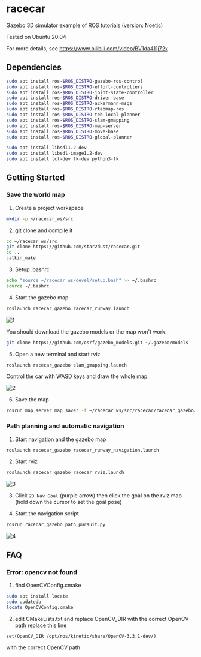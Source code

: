 # racecar

Gazebo 3D simulator example of ROS tutorials (version: Noetic)

Tested on Ubuntu 20.04

For more details, see https://www.bilibili.com/video/BV1da411j72x

## Dependencies

```bash
sudo apt install ros-$ROS_DISTRO-gazebo-ros-control
sudo apt install ros-$ROS_DISTRO-effort-controllers
sudo apt install ros-$ROS_DISTRO-joint-state-controller
sudo apt install ros-$ROS_DISTRO-driver-base
sudo apt install ros-$ROS_DISTRO-ackermann-msgs
sudo apt install ros-$ROS_DISTRO-rtabmap-ros
sudo apt install ros-$ROS_DISTRO-teb-local-planner
sudo apt install ros-$ROS_DISTRO-slam-gmapping
sudo apt install ros-$ROS_DISTRO-map-server
sudo apt install ros-$ROS_DISTRO-move-base
sudo apt install ros-$ROS_DISTRO-global-planner

sudo apt install libsdl1.2-dev
sudo apt install libsdl-image1.2-dev
sudo apt install tcl-dev tk-dev python3-tk
```

## Getting Started

### Save the world map

1. Create a project workspace
```bash
mkdir -p ~/racecar_ws/src
```

2. git clone and compile it
```bash
cd ~/racecar_ws/src
git clone https://github.com/star2dust/racecar.git
cd ..
catkin_make
```

3. Setup .bashrc
```bash
echo "source ~/racecar_ws/devel/setup.bash" >> ~/.bashrc
source ~/.bashrc
```

4. Start the gazebo map

```bash
roslaunch racecar_gazebo racecar_runway.launch
```

![1](https://user-images.githubusercontent.com/26653172/170944302-b99881db-936f-4168-bba8-6378350f2b26.png)

You should download the gazebo models or the map won't work.

```bash
git clone https://github.com/osrf/gazebo_models.git ~/.gazebo/models
```

5. Open a new terminal and start rviz
```bash
roslaunch racecar_gazebo slam_gmapping.launch 
```

Control the car with WASD keys and draw the whole map.

![2](https://user-images.githubusercontent.com/26653172/170944385-2b7a32f2-0e87-47d5-8b5c-52874e1bd9e4.png)

6. Save the map
```bash
rosrun map_server map_saver -f ~/racecar_ws/src/racecar/racecar_gazebo/map/map_runway
```

### Path planning and automatic navigation

1. Start navigation and the gazebo map

```bash
roslaunch racecar_gazebo racecar_runway_navigation.launch
```

2. Start rviz
```bash
roslaunch racecar_gazebo racecar_rviz.launch
```

![3](https://user-images.githubusercontent.com/26653172/170944487-3984d093-f43e-429a-95ac-0cd4114e5fc1.png)

3. Click `2D Nav Goal` (purple arrow) then click the goal on the rviz map (hold down the cursor to set the goal pose)

4. Start the navigation script
```bash
rosrun racecar_gazebo path_pursuit.py
```

![4](https://user-images.githubusercontent.com/26653172/170944551-d4fa12c8-7ea1-4af8-9c7a-bd75deb8a7ea.png)

## FAQ

### Error: opencv not found

1. find OpenCVConfig.cmake
```bash
sudo apt install locate
sudo updatedb
locate OpenCVConfig.cmake
```

2. edit CMakeLists.txt and replace OpenCV_DIR with the correct OpenCV path
replace this line
```
set(OpenCV_DIR /opt/ros/kinetic/share/OpenCV-3.3.1-dev/)
```
with the correct OpenCV path
